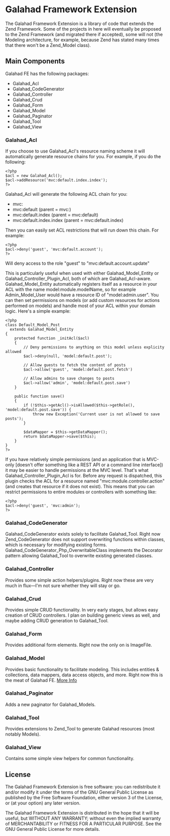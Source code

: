 Galahad Framework Extension
===========================

The Galahad Framework Extension is a library of code that extends the Zend Framework.  Some of the projects in here will eventually be proposed to the Zend Framework (and migrated there if accepted), some will not (the Modeling architecture, for example, because Zend has stated many times that there won't be a Zend_Model class).

Main Components
---------------

Galahad FE has the following packages:

 - Galahad_Acl
 - Galahad_CodeGenerator
 - Galahad_Controller
 - Galahad_Crud
 - Galahad_Form
 - Galahad_Model
 - Galahad_Paginator
 - Galahad_Tool
 - Galahad_View

### Galahad_Acl

If you choose to use Galahad_Acl's resource naming scheme it will automatically generate resource chains for you.  For example, if you do the following:

    <?php
    $acl = new Galahad_Acl();
    $acl->addResource('mvc:default.index.index');
    ?>

Galahad_Acl will generate the following ACL chain for you:

 - mvc:
 - mvc:default (parent = mvc:)
 - mvc:default.index (parent = mvc:default)
 - mvc:default.index.index (parent = mvc:default.index)
   
Then you can easily set ACL restrictions that will run down this chain.  For example:

    <?php
    $acl->deny('guest', 'mvc:default.account');
    ?>

Will deny access to the role "guest" to "mvc:default.account.update"

This is particularly useful when used with either Galahad_Model_Entity or Galahad_Controller_Plugin_Acl, both of which are Galahad_Acl-aware.  Galahad_Model_Entity automatically registers itself as a resource in your ACL with the name model:module.modelName, so for example Admin_Model_User would have a resource ID of "model:admin.user".  You can then set permissions on models (or add custom resources for actions performed on models) and handle most of your ACL within your domain logic.  Here's a simple example:

    <?php
    class Default_Model_Post 
      extends Galahad_Model_Entity
    {
    	protected function _initAcl($acl)
    	{
    		// Deny permissions to anything on this model unless explicity allowed
    		$acl->deny(null, 'model:default.post');
    		
    		// Allow guests to fetch the content of posts
    		$acl->allow('guest', 'model:default.post.fetch')
		
    		// Allow admins to save changes to posts
    		$acl->allow('admin', 'model:default.post.save')
    	}

    	public function save()
    	{
    		if (!$this->getAcl()->isAllowed($this->getRole(), 'model:default.post.save')) {
    			throw new Exception('Current user is not allowed to save posts');
    		}

    		$dataMapper = $this->getDataMapper();
    		return $dataMapper->save($this);
    	}
    }
    ?>

If you have relatively simple permissions (and an application that is MVC-only [doesn't offer something like a REST API or a command line interface]) it may be easier to handle permissions at the MVC level.  That's what Galahad_Controller_Plugin_Acl is for.  Before any request is dispatched, this plugin checks the ACL for a resource named "mvc:module.controller.action" (and creates that resource if it does not exist).  This means that you can restrict permissions to entire modules or controllers with something like:

    <?php
    $acl->deny('guest', 'mvc:admin');
    ?>

### Galahad_CodeGenerator

Galahad_CodeGenerator exists solely to facilitate Galahad_Tool.  Right now Zend_CodeGenerator does not support overwriting functions within classes, which is necessary for modifying existing forms.  Galahad_CodeGenerator_Php_OverwritableClass implements the Decorator pattern allowing Galahad_Tool to overwrite existing generated classes.

### Galahad_Controller

Provides some simple action helpers/plugins.  Right now these are very much in flux—I'm not sure whether they will stay or go.

### Galahad_Crud

Provides simple CRUD functionality.  In very early stages, but allows easy creation of CRUD controllers.  I plan on building generic views as well, and maybe adding CRUD generation to Galahad_Tool.

### Galahad_Form

Provides additional form elements.  Right now the only on is ImageFile.

### Galahad_Model

Provides basic functionality to facilitate modeling.  This includes entities & collections, data mappers, data access objects, and more.  Right now this is the meat of Galahad FE.  [More Info][1]

### Galahad_Paginator

Adds a new paginator for Galahad_Models.

### Galahad_Tool

Provides extensions to Zend_Tool to generate Galahad resources (most notably Models).

### Galahad_View

Contains some simple view helpers for common functionality.

License
-------

The Galahad Framework Extension is free software: you can redistribute it and/or modify it under the terms of the GNU General Public License as published by the Free Software Foundation, either version 3 of the License, or (at your option) any later version.

The Galahad Framework Extension is distributed in the hope that it will be useful, but WITHOUT ANY WARRANTY; without even the implied warranty of MERCHANTABILITY or FITNESS FOR A PARTICULAR PURPOSE.  See the GNU General Public License for more details.

[1]: http://cmorrell.com/web-development/more-php-modelling-383

